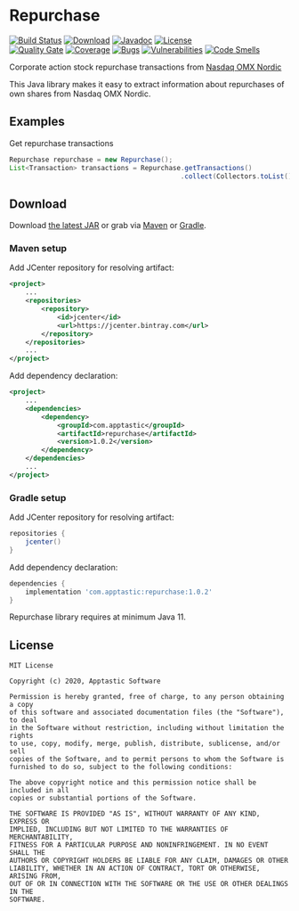 Repurchase
==================

[![Build Status](https://travis-ci.com/w3stling/repurchase.svg?branch=master)](https://travis-ci.com/w3stling/repurchase)
[![Download](https://api.bintray.com/packages/apptastic/maven-repo/repurchase/images/download.svg)](https://bintray.com/apptastic/maven-repo/repurchase/_latestVersion)
[![Javadoc](https://img.shields.io/badge/javadoc-1.0.2-blue.svg)](https://w3stling.github.io/repurchase/javadoc/1.0.2)
[![License](http://img.shields.io/:license-MIT-blue.svg?style=flat-round)](http://apptastic-software.mit-license.org)   
[![Quality Gate](https://sonarcloud.io/api/project_badges/measure?project=com.apptastic%3Arepurchase&metric=alert_status)](https://sonarcloud.io/dashboard?id=com.apptastic%3Arepurchase)
[![Coverage](https://sonarcloud.io/api/project_badges/measure?project=com.apptastic%3Arepurchase&metric=coverage)](https://sonarcloud.io/component_measures?id=com.apptastic%3Arepurchase&metric=Coverage)
[![Bugs](https://sonarcloud.io/api/project_badges/measure?project=com.apptastic%3Arepurchase&metric=bugs)](https://sonarcloud.io/component_measures?id=com.apptastic%3Arepurchase&metric=bugs)
[![Vulnerabilities](https://sonarcloud.io/api/project_badges/measure?project=com.apptastic%3Arepurchase&metric=vulnerabilities)](https://sonarcloud.io/component_measures?id=com.apptastic%3Arepurchase&metric=vulnerabilities)
[![Code Smells](https://sonarcloud.io/api/project_badges/measure?project=com.apptastic%3Arepurchase&metric=code_smells)](https://sonarcloud.io/component_measures?id=com.apptastic%3Arepurchase&metric=code_smells)

Corporate action stock repurchase transactions from [Nasdaq OMX Nordic][1]

This Java library makes it easy to extract information about repurchases of own shares from Nasdaq OMX Nordic.

Examples
--------
Get repurchase transactions
```java
Repurchase repurchase = new Repurchase();
List<Transaction> transactions = Repurchase.getTransactions()
                                           .collect(Collectors.toList());
```


Download
--------

Download [the latest JAR][2] or grab via [Maven][3] or [Gradle][4].

### Maven setup
Add JCenter repository for resolving artifact:
```xml
<project>
    ...
    <repositories>
        <repository>
            <id>jcenter</id>
            <url>https://jcenter.bintray.com</url>
        </repository>
    </repositories>
    ...
</project>
```

Add dependency declaration:
```xml
<project>
    ...
    <dependencies>
        <dependency>
            <groupId>com.apptastic</groupId>
            <artifactId>repurchase</artifactId>
            <version>1.0.2</version>
        </dependency>
    </dependencies>
    ...
</project>
```

### Gradle setup
Add JCenter repository for resolving artifact:
```groovy
repositories {
    jcenter()
}
```

Add dependency declaration:
```groovy
dependencies {
    implementation 'com.apptastic:repurchase:1.0.2'
}
```

Repurchase library requires at minimum Java 11.

License
-------

    MIT License
    
    Copyright (c) 2020, Apptastic Software
    
    Permission is hereby granted, free of charge, to any person obtaining a copy
    of this software and associated documentation files (the "Software"), to deal
    in the Software without restriction, including without limitation the rights
    to use, copy, modify, merge, publish, distribute, sublicense, and/or sell
    copies of the Software, and to permit persons to whom the Software is
    furnished to do so, subject to the following conditions:
    
    The above copyright notice and this permission notice shall be included in all
    copies or substantial portions of the Software.
    
    THE SOFTWARE IS PROVIDED "AS IS", WITHOUT WARRANTY OF ANY KIND, EXPRESS OR
    IMPLIED, INCLUDING BUT NOT LIMITED TO THE WARRANTIES OF MERCHANTABILITY,
    FITNESS FOR A PARTICULAR PURPOSE AND NONINFRINGEMENT. IN NO EVENT SHALL THE
    AUTHORS OR COPYRIGHT HOLDERS BE LIABLE FOR ANY CLAIM, DAMAGES OR OTHER
    LIABILITY, WHETHER IN AN ACTION OF CONTRACT, TORT OR OTHERWISE, ARISING FROM,
    OUT OF OR IN CONNECTION WITH THE SOFTWARE OR THE USE OR OTHER DEALINGS IN THE
    SOFTWARE.


[1]: http://www.nasdaqomx.com
[2]: https://bintray.com/apptastic/maven-repo/repurchase/_latestVersion
[3]: https://maven.apache.org
[4]: https://gradle.org